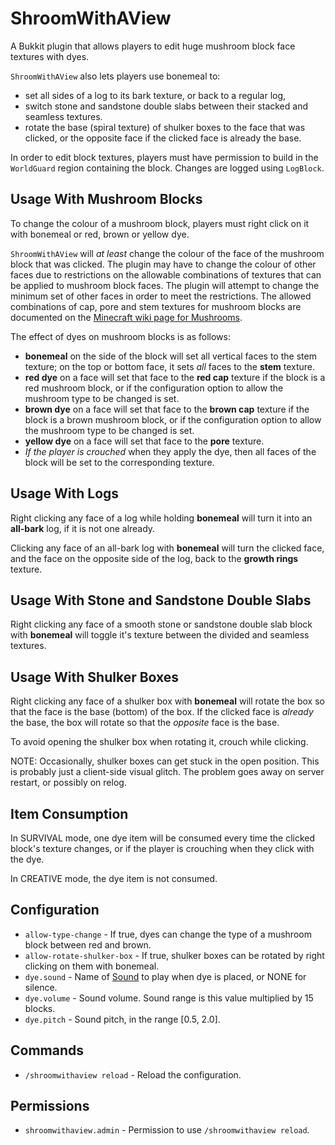 ShroomWithAView
===============
A Bukkit plugin that allows players to edit huge mushroom block face textures
with dyes.

`ShroomWithAView` also lets players use bonemeal to:

 * set all sides of a log to its bark texture, or back to a 
   regular log,
 * switch stone and sandstone double slabs between their stacked and seamless
   textures.
 * rotate the base (spiral texture) of shulker boxes to the face that was 
   clicked, or the opposite face if the clicked face is already the base.

In order to edit block textures, players must have permission to build in the
`WorldGuard` region containing the block.  Changes are logged using
`LogBlock`.


Usage With Mushroom Blocks
--------------------------
To change the colour of a mushroom block, players must right click on it with
bonemeal or red, brown or yellow dye.

`ShroomWithAView` will *at least* change the colour of the face of the
mushroom block that was clicked.  The plugin may have to change the colour of
other faces due to restrictions on the allowable combinations of textures
that can be applied to mushroom block faces.  The plugin will attempt to change
the minimum set of other faces in order to meet the restrictions.  The allowed
combinations of cap, pore and stem textures for mushroom blocks are documented
on the [Minecraft wiki page for Mushrooms](http://minecraft.gamepedia.com/Mushroom_(block)#Block_data).

The effect of dyes on mushroom blocks is as follows:

 * **bonemeal** on the side of the block will set all vertical faces to the
   stem texture; on the top or bottom face, it sets *all* faces to the **stem**
   texture.
 * **red dye** on a face will set that face to the **red cap** texture if the
   block is a red mushroom block, or if the configuration option to allow
   the mushroom type to be changed is set.
 * **brown dye** on a face will set that face to the **brown cap** texture if
   the block is a brown mushroom block, or if the configuration option to allow
   the mushroom type to be changed is set.
 * **yellow dye** on a face will set that face to the **pore** texture.
 * *If the player is crouched* when they apply the dye, then all faces of the
   block will be set to the corresponding texture.


Usage With Logs
---------------
Right clicking any face of a log while holding **bonemeal** will turn it into
an **all-bark** log, if it is not one already.

Clicking any face of an all-bark log with **bonemeal** will turn the clicked
face, and the face on the opposite side of the log, back to the **growth rings**
texture.


Usage With Stone and Sandstone Double Slabs
-------------------------------------------
Right clicking any face of a smooth stone or sandstone double slab block with
**bonemeal** will toggle it's texture between the divided and seamless textures.


Usage With Shulker Boxes
------------------------
Right clicking any face of a shulker box with **bonemeal** will rotate the box
so that the face is the base (bottom) of the box. If the clicked face is
_already_ the base, the box will rotate so that the _opposite_ face is the base.

To avoid opening the shulker box when rotating it, crouch while clicking.

NOTE: Occasionally, shulker boxes can get stuck in the open position. This is
probably just a client-side visual glitch. The problem goes away on server
restart, or possibly on relog.


Item Consumption
----------------
In SURVIVAL mode, one dye item will be consumed every time the clicked block's
texture changes, or if the player is crouching when they click with the dye.

In CREATIVE mode, the dye item is not consumed.


Configuration
-------------
 * `allow-type-change` - If true, dyes can change the type of a mushroom
   block between red and brown.
 * `allow-rotate-shulker-box` - If true, shulker boxes can be rotated by 
   right clicking on them with bonemeal.
 * `dye.sound` - Name of [Sound](https://hub.spigotmc.org/javadocs/bukkit/org/bukkit/Sound.html)
   to play when dye is placed, or NONE for silence.
 * `dye.volume` - Sound volume. Sound range is this value multiplied by 15 blocks.
 * `dye.pitch` - Sound pitch, in the range [0.5, 2.0].


Commands
--------
 * `/shroomwithaview reload` - Reload the configuration.


Permissions
-----------
 * `shroomwithaview.admin` - Permission to use `/shroomwithaview reload`.
